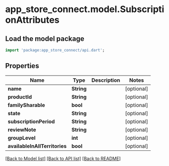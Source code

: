 # app_store_connect.model.SubscriptionAttributes

## Load the model package
```dart
import 'package:app_store_connect/api.dart';
```

## Properties
Name | Type | Description | Notes
------------ | ------------- | ------------- | -------------
**name** | **String** |  | [optional] 
**productId** | **String** |  | [optional] 
**familySharable** | **bool** |  | [optional] 
**state** | **String** |  | [optional] 
**subscriptionPeriod** | **String** |  | [optional] 
**reviewNote** | **String** |  | [optional] 
**groupLevel** | **int** |  | [optional] 
**availableInAllTerritories** | **bool** |  | [optional] 

[[Back to Model list]](../README.md#documentation-for-models) [[Back to API list]](../README.md#documentation-for-api-endpoints) [[Back to README]](../README.md)


